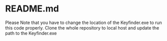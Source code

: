# README.md
Please Note that you have to change the location of the Keyfinder.exe to run this code properly. 
Clone the whole repository to local host and update the path to the Keyfinder.exe


